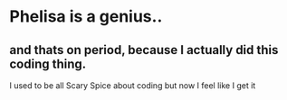 <!DOCTYPE html>
<html>
<head>
<title> We did it joe </title>
</head>

<meta charset="UTF-8">

<body>
<h1>Phelisa is a genius..</h1>
<h2>and thats on period, because I actually did this coding thing.</h2>
<p>I used to be all Scary Spice about coding but now I feel like I get it<p/>

</body>
</html>
